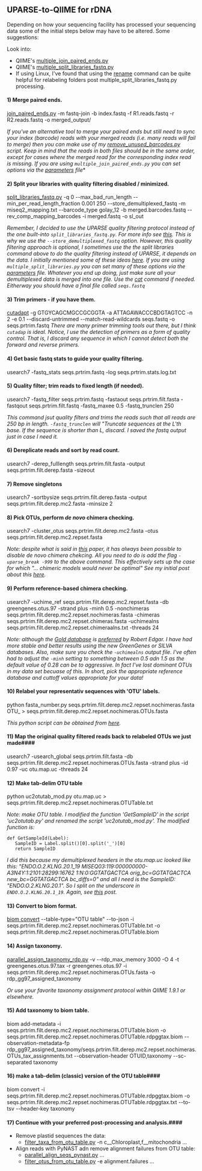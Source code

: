 ## UPARSE-to-QIIME for rDNA ##

Depending on how your sequencing facility has processed your sequencing data some of the initial steps below may have to be altered. Some suggestions:

Look into:
   - QIIME's [multiple_join_paired_ends.py](http://qiime.org/scripts/multiple_join_paired_ends.html)
   - QIIME's [multiple_split_libraries_fastq.py](http://qiime.org/scripts/multiple_split_libraries_fastq.html)
   - If using Linux, I've found that using the [rename](http://www.computerhope.com/unix/rename.htm) command can be quite helpful for relabeling folders post multiple_split_libraries_fastq.py processing.
    

#### 1) Merge paired ends. ####
[join_paired_ends.py](http://qiime.org/scripts/join_paired_ends.html) -m fastq-join -b index.fastq -f R1.reads.fastq -r R2.reads.fastq -o merged_output/

*If you've an alternative tool to merge your paired ends but still need to sync your index (barcode) reads with your merged reads (i.e. many reads will fail to merge) then you can make use of my [remove_unused_barcodes.py](https://gist.github.com/mikerobeson/e5c0f0678a4785f8cf05) script. Keep in mind that the reads in both files should be in the same order, except for cases where the merged read for the corresponding index read is missing. If you are using `multiple_join_paired_ends.py` you can set options via the [parameters](http://qiime.org/documentation/qiime_parameters_files.html) file**

#### 2) Split your libraries with quality filtering disabled / minimized. #### 
[split_libraries_fastq.py](http://qiime.org/scripts/split_libraries_fastq.html) -q 0 --max_bad_run_length --min_per_read_length_fraction 0.001 250 --store_demultiplexed_fastq -m miseq2_mapping.txt --barcode_type golay_12 -b merged.barcodes.fastq --rev_comp_mapping_barcodes -i merged.fastq -o sl_out

*Remember, I decided to use the UPARSE quality filtering protocol instead of the one built-into `split_libraries_fastq.py`. For more info see [this](http://drive5.com/usearch/manual/avgq.html). This is why we use the `--store_demultiplexed_fastq` option. However, this quality filtering approach is optional, I sometimes use the the split libraries command above to do the quality filtering instead of UPARSE, it depends on the data. I initially mentioned some of these ideas [here](https://groups.google.com/d/msg/qiime-forum/zqmvpnZe26g/paTB6OSRiGwJ). If you are using `multiple_split_libraries.py` you can set many of these options via the [parameters](http://qiime.org/documentation/qiime_parameters_files.html) file. Whatever you end up doing, just make sure all your demultiplexed data is merged into one file. Use the [cat](https://en.wikipedia.org/wiki/Cat_(Unix)) command if needed. Eitherway you should have a final file called `seqs.fastq`*

#### 3) Trim primers - if you have them. ####
[cutadapt](https://github.com/marcelm/cutadapt) -g GTGYCAGCMGCCGCGGTA -a ATTAGAWACCCBDGTAGTCC -n 2 -e 0.1 --discard-untrimmed --match-read-wildcards seqs.fastq -o seqs.prtrim.fastq 
*There are many primer trimming tools out there, but I think `cutadap` is ideal. Notice, I use the detection of primers as a form of quality control. That is, I discard any sequence in which I cannot detect both the forward and reverse primers.*

#### 4) Get basic fastq stats to guide your quality filtering. ####
usearch7 -fastq_stats seqs.prtrim.fastq -log seqs.prtrim.stats.log.txt

#### 5) Quality filter; trim reads to fixed length (if needed). ####
usearch7 -fastq_filter seqs.prtrim.fastq -fastaout seqs.prtrim.filt.fasta -fastqout seqs.prtrim.filt.fastq -fastq_maxee 0.5 -fastq_trunclen 250

*This command jsut quality filters and trims the reads such that all reads are 250 bp in length. `-fastq_trunclen` will "Truncate sequences at the L'th base. If the sequence is shorter than L, discard. I saved the fastq output just in case I need it.*

#### 6) Dereplicate reads and sort by read count. ####
usearch7 -derep_fulllength seqs.prtrim.filt.fasta -output seqs.prtrim.filt.derep.fasta -sizeout 

#### 7) Remove singletons ####
usearch7 -sortbysize seqs.prtrim.filt.derep.fasta -output seqs.prtrim.filt.derep.mc2.fasta -minsize 2

#### 8) Pick OTUs, perform *de novo* chimera checking. ####
usearch7 -cluster_otus seqs.prtrim.filt.derep.mc2.fasta -otus seqs.prtrim.filt.derep.mc2.repset.fasta

*Note: despite what is said in [this](http://onlinelibrary.wiley.com/doi/10.1111/1462-2920.12610/abstract;jsessionid=2CD2390EEFFF1D570F2B94CAC3638AA7.f04t04) paper, it has always been possible to disable de novo chimera chekcing. All you need to do is add the flag `-uparse_break -999` to the above command. This effectively sets up the case for which "... chimeric models would never be optimal" See my initial post about this [here](https://groups.google.com/d/msg/qiime-forum/zqmvpnZe26g/V7hUUskPrqgJ).*

#### 9) Perform reference-based chimera checking. ####
usearch7 -uchime_ref seqs.prtrim.filt.derep.mc2.repset.fasta -db greengenes.otus.97 -strand plus -minh 0.5 -nonchimeras seqs.prtrim.filt.derep.mc2.repset.nochimeras.fasta -chimeras seqs.prtrim.filt.derep.mc2.repset.chimeras.fasta -uchimealns seqs.prtrim.filt.derep.mc2.repset.chimeraalns.txt -threads 24

*Note: although the [Gold database](http://drive5.com/uchime/uchime_download.html) is [preferred](http://drive5.com/usearch/manual/uparse_pipeline.html) by Robert Edgar. I have had more stable and better results using the new GreenGenes or SILVA databases. Also, make sure you check the `-uchimealns` output file. I've often had to adjust the `-minh` setting to something between 0.5 adn 1.5 as the default value of 0.28 can be to aggressive. In fact I've lost dominant OTUs in my data set becuase of this. In short, pick the appropriate reference database and cuttoff values appropriate for your data!*

#### 10) Relabel your representativ sequences with 'OTU' labels. ####
python fasta_number.py seqs.prtrim.filt.derep.mc2.repset.nochimeras.fasta OTU_ > seqs.prtrim.filt.derep.mc2.repset.nochimeras.OTUs.fasta

*This python script can be obtained from [here](http://drive5.com/python/).*

#### 11) Map the original quality filtered reads back to relabeled OTUs we just made####
usearch7 -usearch_global seqs.prtrim.filt.fasta -db seqs.prtrim.filt.derep.mc2.repset.nochimeras.OTUs.fasta -strand plus -id 0.97 -uc otu.map.uc -threads 24

#### 12) Make tab-delim OTU table ####
python uc2otutab_mod.py otu.map.uc > seqs.prtrim.filt.derep.mc2.repset.nochimeras.OTUTable.txt

*Note: make OTU table. I modified the function 'GetSampleID' in the script 'uc2otutab.py' and renamed the script 'uc2otutab_mod.py'. The modified function is:*

    def GetSampleId(Label): 
       SampleID = Label.split()[0].split('_')[0] 
       return SampleID 

*I did this because my demultiplexed headers in the otu.map.uc looked like this:
"ENDO.O.2.KLNG.20.1_19 MISEQ03:119:000000000-A3N4Y:1:2101:28299:16762 1:N:0:GGTATGACTCA orig_bc=GGTATGACTCA new_bc=GGTATGACTCA bc_diffs=0" and all I need is the SampleID: "ENDO.O.2.KLNG.20.1". So I split on the underscore in `ENDO.O.2.KLNG.20.1_19`. Again, see [this](https://groups.google.com/d/msg/qiime-forum/zqmvpnZe26g/ksFmMwDHPi8J) post.*

#### 13) Convert to biom format. ####
[biom convert](http://biom-format.org/documentation/biom_conversion.html) --table-type="OTU table" --to-json -i seqs.prtrim.filt.derep.mc2.repset.nochimeras.OTUTable.txt -o seqs.prtrim.filt.derep.mc2.repset.nochimeras.OTUTable.biom

#### 14) Assign taxonomy. ####
[parallel_assign_taxonomy_rdp.py](http://qiime.org/scripts/parallel_assign_taxonomy_rdp.html) -v --rdp_max_memory 3000 -O 4 -t greengenes.otus.97.tax -r greengenes.otus.97 -i seqs.prtrim.filt.derep.mc2.repset.nochimeras.OTUs.fasta -o rdp_gg97_assigned_taxonomy

*Or use your favorite taxonomy assignment protocol within QIIME 1.9.1 or elsewhere.*

#### 15) Add taxonomy to biom table. ####
biom add-metadata -i seqs.prtrim.filt.derep.mc2.repset.nochimeras.OTUTable.biom -o seqs.prtrim.filt.derep.mc2.repset.nochimeras.OTUTable.rdpggtax.biom --observation-metadata-fp rdp_gg97_assigned_taxonomy/seqs.prtrim.filt.derep.mc2.repset.nochimeras.OTUs_tax_assignments.txt --observation-header OTUID,taxonomy --sc-separated taxonomy

#### 16) make a tab-delim (classic) version of the OTU table####
biom convert -i seqs.prtrim.filt.derep.mc2.repset.nochimeras.OTUTable.rdpggtax.biom -o seqs.prtrim.filt.derep.mc2.repset.nochimeras.OTUTable.rdpggtax.txt --to-tsv --header-key taxonomy

#### 17) Continue with your preferred post-processing and analysis.####
- Remove plastid sequences the data:
    - [filter_taxa_from_otu_table.py](http://qiime.org/scripts/filter_taxa_from_otu_table.html) -n  c\__Chloroplast,f\__mitochondria ...
- Align reads with PyNAST adn remove alignment failures from OTU table:
    - [parallel_align_seqs_pynast.py](http://qiime.org/scripts/parallel_align_seqs_pynast.html) ...
    - [filter_otus_from_otu_table.py](http://qiime.org/scripts/filter_otus_from_otu_table.html) -e alignment.failures ...

